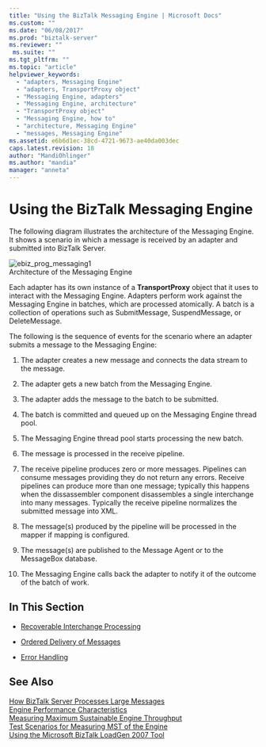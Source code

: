 ```yaml
---
title: "Using the BizTalk Messaging Engine | Microsoft Docs"
ms.custom: ""
ms.date: "06/08/2017"
ms.prod: "biztalk-server"
ms.reviewer: ""
 ms.suite: ""
ms.tgt_pltfrm: ""
ms.topic: "article"
helpviewer_keywords: 
  - "adapters, Messaging Engine"
  - "adapters, TransportProxy object"
  - "Messaging Engine, adapters"
  - "Messaging Engine, architecture"
  - "TransportProxy object"
  - "Messaging Engine, how to"
  - "architecture, Messaging Engine"
  - "messages, Messaging Engine"
ms.assetid: e6b6d1ec-38cd-4721-9673-ae40da003dec
caps.latest.revision: 18
author: "MandiOhlinger"
ms.author: "mandia"
manager: "anneta"
---
```

# Using the BizTalk Messaging Engine
The following diagram illustrates the architecture of the Messaging Engine. It shows a scenario in which a message is received by an adapter and submitted into BizTalk Server.  
  
 ![](../core/media/ebiz-prog-messaging1.gif "ebiz_prog_messaging1")  
Architecture of the Messaging Engine  
  
 Each adapter has its own instance of a **TransportProxy** object that it uses to interact with the Messaging Engine. Adapters perform work against the Messaging Engine in batches, which are processed atomically. A batch is a collection of operations such as SubmitMessage, SuspendMessage, or DeleteMessage.  
  
 The following is the sequence of events for the scenario where an adapter submits a message to the Messaging Engine:  
  
1.  The adapter creates a new message and connects the data stream to the message.  
  
2.  The adapter gets a new batch from the Messaging Engine.  
  
3.  The adapter adds the message to the batch to be submitted.  
  
4.  The batch is committed and queued up on the Messaging Engine thread pool.  
  
5.  The Messaging Engine thread pool starts processing the new batch.  
  
6.  The message is processed in the receive pipeline.  
  
7.  The receive pipeline produces zero or more messages. Pipelines can consume messages providing they do not return any errors. Receive pipelines can produce more than one message; typically this happens when the dissassembler component disassembles a single interchange into many messages. Typically the receive pipeline normalizes the submitted message into XML.  
  
8.  The message(s) produced by the pipeline will be processed in the mapper if mapping is configured.  
  
9. The message(s) are published to the Message Agent or to the MessageBox database.  
  
10. The Messaging Engine calls back the adapter to notify it of the outcome of the batch of work.  
  
## In This Section  
  
-   [Recoverable Interchange Processing](../core/recoverable-interchange-processing.md)  
  
-   [Ordered Delivery of Messages](../core/ordered-delivery-of-messages.md)  
  
-   [Error Handling](../core/error-handling.md)  
  
## See Also  
 [How BizTalk Server Processes Large Messages](../core/how-biztalk-server-processes-large-messages.md)   
 [Engine Performance Characteristics](../core/engine-performance-characteristics.md)   
 [Measuring Maximum Sustainable Engine Throughput](../core/measuring-maximum-sustainable-engine-throughput.md)   
 [Test Scenarios for Measuring MST of the Engine](../core/test-scenarios-for-measuring-mst-of-the-engine.md)   
 [Using the Microsoft BizTalk LoadGen 2007 Tool](../core/using-the-microsoft-biztalk-loadgen-2007-tool.md)
